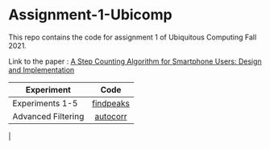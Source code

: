 # Assignment-1-Ubicomp
This repo contains the code for assignment 1 of Ubiquitous Computing Fall 2021.

Link to the paper : [A Step Counting Algorithm for Smartphone Users: Design and Implementation](https://ieeexplore.ieee.org/abstract/document/6974989) 

| Experiment          |      Code         
| -------------         |:-------------:
| Experiments 1-5      | [findpeaks](/Code/findPeaks.m) 
| Advanced Filtering     | [autocorr](/Code/autocorr.m)     
|    

